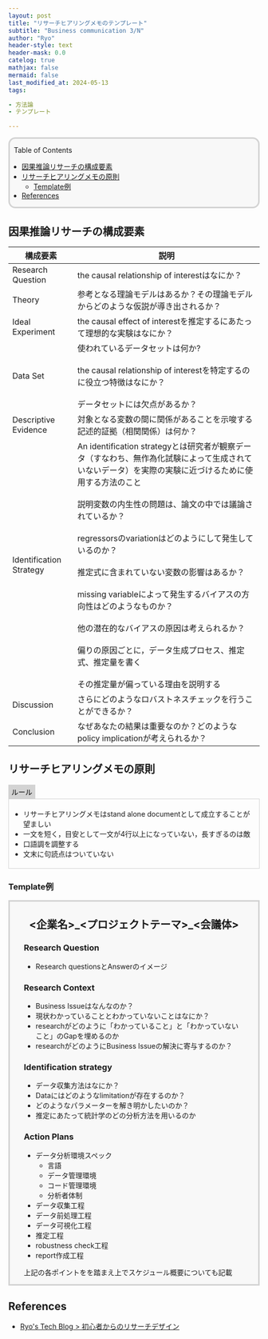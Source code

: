```yaml
---
layout: post
title: "リサーチヒアリングメモのテンプレート"
subtitle: "Business communication 3/N"
author: "Ryo"
header-style: text
header-mask: 0.0
catelog: true
mathjax: false
mermaid: false
last_modified_at: 2024-05-13
tags:

- 方法論
- テンプレート

---
```


<div style='border-radius: 1em; border-style:solid; border-color:#D3D3D3; background-color:#F8F8F8'>

<p class="h4">&nbsp;&nbsp;Table of Contents</p>

<!-- START doctoc generated TOC please keep comment here to allow auto update -->
<!-- DON'T EDIT THIS SECTION, INSTEAD RE-RUN doctoc TO UPDATE -->

- [因果推論リサーチの構成要素](#%E5%9B%A0%E6%9E%9C%E6%8E%A8%E8%AB%96%E3%83%AA%E3%82%B5%E3%83%BC%E3%83%81%E3%81%AE%E6%A7%8B%E6%88%90%E8%A6%81%E7%B4%A0)
- [リサーチヒアリングメモの原則](#%E3%83%AA%E3%82%B5%E3%83%BC%E3%83%81%E3%83%92%E3%82%A2%E3%83%AA%E3%83%B3%E3%82%B0%E3%83%A1%E3%83%A2%E3%81%AE%E5%8E%9F%E5%89%87)
  - [Template例](#template%E4%BE%8B)
- [References](#references)

<!-- END doctoc generated TOC please keep comment here to allow auto update -->


</div>


## 因果推論リサーチの構成要素

|構成要素|説明|
|------|----|
|Research Question|the causal relationship of interestはなにか？|
|Theory|参考となる理論モデルはあるか？その理論モデルからどのような仮説が導き出されるか？|
|Ideal Experiment|the causal effect of interestを推定するにあたって理想的な実験はなにか？|
|Data Set|使われているデータセットは何か?<br><br>the causal relationship of interestを特定するのに役立つ特徴はなにか？<br><br>データセットには欠点があるか？|
|Descriptive Evidence|対象となる変数の間に関係があることを示唆する記述的証拠（相関関係）は何か？|
|Identification Strategy|An identification strategyとは研究者が観察データ（すなわち、無作為化試験によって生成されていないデータ）を実際の実験に近づけるために使用する方法のこと<br><br>説明変数の内生性の問題は、論文の中では議論されているか？<br><br>regressorsのvariationはどのようにして発生しているのか？<br><br>推定式に含まれていない変数の影響はあるか？<br><br>missing variableによって発生するバイアスの方向性はどのようなものか？<br><br>他の潜在的なバイアスの原因は考えられるか？<br><br>偏りの原因ごとに，データ生成プロセス、推定式、推定量を書く<br><br>その推定量が偏っている理由を説明する
|Discussion|さらにどのようなロバストネスチェックを行うことができるか？|
|Conclusion|なぜあなたの結果は重要なのか？どのようなpolicy implicationが考えられるか？|

## リサーチヒアリングメモの原則

<div style="display: inline-block; background: #D3D3D3;; border: 1px solid #D3D3D3; padding: 3px 5px;color:black"><span >ルール</span>
</div>

<div style="border: 1px solid #D3D3D3; font-size: 100%; padding: 5px;">

- リサーチヒアリングメモはstand alone documentとして成立することが望ましい
- 一文を短く，目安として一文が4行以上になっていない，長すぎるのは敵
- 口語調を調整する
- 文末に句読点はついていない

</div>

### Template例

<div style='padding-left: 2em; padding-right: 2em; border-radius: 0em; border-style:solid; border-color:#D3D3D3; background-color:#F8F8F8'>
<div style="text-align: center;">
<h2> <企業名>_<プロジェクトテーマ>_<会議体></h2>
</div>

<h3> Research Question</h3>

- Research questionsとAnswerのイメージ

<h3> Research Context</h3>

- Business Issueはなんなのか？
- 現状わかっていることとわかっていないことはなにか？
- researchがどのように「わかっていること」と「わかっていないこと」のGapを埋めるのか
- researchがどのようにBusiness Issueの解決に寄与するのか？

<h3> Identification strategy </h3>

- データ収集方法はなにか？
- Dataにはどのようなlimitationが存在するのか？
- どのようなパラメーターを解き明かしたいのか？
- 推定にあたって統計学のどの分析方法を用いるのか

<h3> Action Plans </h3>

- データ分析環境スペック
    - 言語
    - データ管理環境
    - コード管理環境
    - 分析者体制
- データ収集工程
- データ前処理工程
- データ可視化工程
- 推定工程
- robustness check工程
- report作成工程

上記の各ポイントをを踏まえ上でスケジュール概要についても記載


</div>

References
----------
- [Ryo's Tech Blog > 初心者からのリサーチデザイン](https://ryonakagami.github.io/2022/04/01/research-design/)
